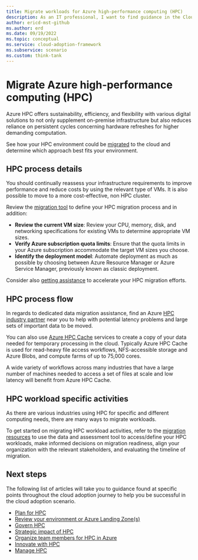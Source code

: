 ```yaml
---
title: Migrate workloads for Azure high-performance computing (HPC)
description: As an IT professional, I want to find guidance in the Cloud Adoption Framework covering migration for using Azure High-performance computing (HPC) as part of my IT strategy.
author: ericd-mst-github
ms.author: erd
ms.date: 09/19/2022
ms.topic: conceptual
ms.service: cloud-adoption-framework
ms.subservice: scenario
ms.custom: think-tank
---
```


# Migrate Azure high-performance computing (HPC)

Azure HPC offers sustainability, efficiency, and flexibility with various digital solutions to not only supplement on-premise infrastructure but also reduces reliance on persistent cycles concerning hardware refreshes for higher demanding computation. 

See how your HPC environment could be [migrated](../../migrate/index.md) to the cloud and determine which approach best fits your environment.

## HPC process details

You should continually reassess your infrastructure requirements to improve performance and reduce costs by using the relevant type of VMs. It is also possible to move to a more cost-effective, non HPC cluster.

Review the [migration tool](../../migrate/azure-migration-guide/index.md#migration-toolstabmigrationtools) to define your HPC migration process and in addition:
- **Review the current VM size**: Review your CPU, memory, disk, and networking specifications for existing VMs to determine appropriate VM sizes.
- **Verify Azure subscription quota limits**: Ensure that the quota limits in your Azure subscription accommodate the target VM sizes you choose.
- **Identify the deployment model**: Automate deployment as much as possible by choosing between Azure Resource Manager or Azure Service Manager, previously known as classic deployment.

Consider also [getting assistance](../../migrate/azure-migration-guide/assistance.md) to accelerate your HPC migration efforts.

## HPC process flow

In regards to dedicated data migration assistance, find an Azure [HPC industry partner](https://appsource.microsoft.com/en-us/marketplace/partner-dir) near you to help with potential latency problems and large sets of important data to be moved.

You can also use [Azure HPC Cache](azure/services/hpc-cache) services to create a copy of your data needed for temporary processing in the cloud. Typically Azure HPC Cache is used for read-heavy file access workflows, NFS-accessible storage and Azure Blobs, and compute farms of up to 75,000 cores.

A wide variety of workflows across many industries that have a large number of machines needed to access a set of files at scale and low latency will benefit from Azure HPC Cache.

## HPC workload specific activities

As there are various industries using HPC for specific and different computing needs, there are many ways to migrate workloads.

To get started on migrating HPC workload activities, refer to the [migration resources](../../migrate/azure-migration-guide/assess.md#assess-workloads-and-refine-plans) to use the data and assessment tool to access/define your HPC workloads, make informed decisions on migration readiness, align your organization with the relevant stakeholders, and evaluating the timeline of migration.


## Next steps

The following list of articles will take you to guidance found at specific points throughout the cloud adoption journey to help you be successful in the cloud adoption scenario.

- [Plan for HPC](./plan.md)
- [Review your environment or Azure Landing Zone(s)](./ready.md)
- [Govern HPC](./govern.md)
- [Strategic impact of HPC](./secure.md)
- [Organize team members for HPC in Azure](./organize.md)
- [Innovate with HPC](./innovate.md)
- [Manage HPC](./manage.md)